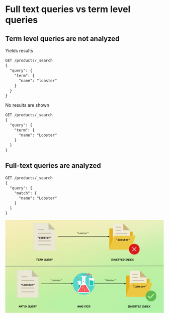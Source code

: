 # Full text queries vs term level queries

## Term level queries are not analyzed
Yields results
```
GET /products/_search
{
  "query": {
    "term": {
      "name": "lobster"
    }
  }
}
```

No results are shown

```
GET /products/_search
{
  "query": {
    "term": {
      "name": "Lobster"
    }
  }
}
```

## Full-text queries are analyzed

```
GET /products/_search
{
  "query": {
    "match": {
      "name": "Lobster"
    }
  }
}
```

![](.5-full-text-queries-vs-term-level-queries_images/6729b69f.png)